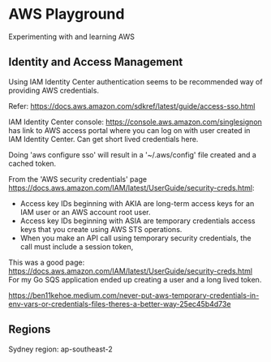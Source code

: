 # AWS Playground

Experimenting with and learning AWS



## Identity and Access Management

Using IAM Identity Center authentication seems to be recommended way of providing AWS credentials.

Refer: https://docs.aws.amazon.com/sdkref/latest/guide/access-sso.html

IAM Identity Center console: https://console.aws.amazon.com/singlesignon has link to AWS access portal where you can log on with user
created in IAM Identity Center. Can get short lived credentials here.

Doing 'aws configure sso' will result in a '~/.aws/config' file created and a cached token.


From the 'AWS security credentials' page https://docs.aws.amazon.com/IAM/latest/UserGuide/security-creds.html:

- Access key IDs beginning with AKIA are long-term access keys for an IAM user or an AWS account root user.
- Access key IDs beginning with ASIA are temporary credentials access keys that you create using AWS STS operations.
- When you make an API call using temporary security credentials, the call must include a session token,


This was a good page: https://docs.aws.amazon.com/IAM/latest/UserGuide/security-creds.html    For my Go SQS application ended up
creating a user and a long lived token.


https://ben11kehoe.medium.com/never-put-aws-temporary-credentials-in-env-vars-or-credentials-files-theres-a-better-way-25ec45b4d73e





## Regions

Sydney region: ap-southeast-2
